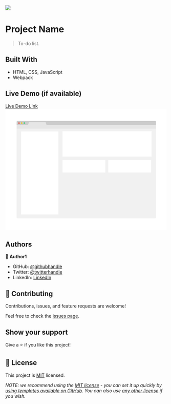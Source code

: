 ![](https://img.shields.io/badge/Microverse-blueviolet)

# Project Name

> To-do list.


## Built With

- HTML, CSS, JavaScript
- Webpack

## Live Demo (if available)

[Live Demo Link](https://shella12.github.io/to-do-list.github.io/dist/)
![](./app_screenshot.png)

## Authors

👤 **Author1**

- GitHub: [@githubhandle](https://github.com/shella12)
- Twitter: [@twitterhandle](https://twitter.com/AyeshaA03712974)
- LinkedIn: [LinkedIn](https://www.linkedin.com/in/ayesha-arshad-a690a015a/)

## 🤝 Contributing

Contributions, issues, and feature requests are welcome!

Feel free to check the [issues page](../../issues/).

## Show your support

Give a ⭐️ if you like this project!

## 📝 License

This project is [MIT](./LICENSE) licensed.

_NOTE: we recommend using the [MIT license](https://choosealicense.com/licenses/mit/) - you can set it up quickly by [using templates available on GitHub](https://docs.github.com/en/communities/setting-up-your-project-for-healthy-contributions/adding-a-license-to-a-repository). You can also use [any other license](https://choosealicense.com/licenses/) if you wish._
